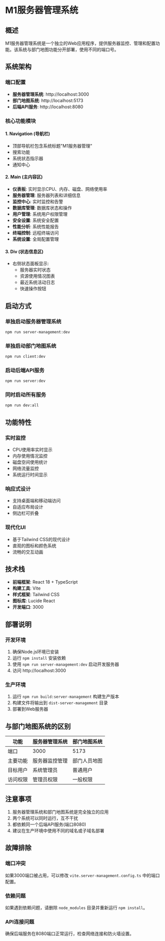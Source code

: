 # M1服务器管理系统

## 概述

M1服务器管理系统是一个独立的Web应用程序，提供服务器监控、管理和配置功能。该系统与部门地图功能分开部署，使用不同的端口号。

## 系统架构

### 端口配置
- **服务器管理系统**: http://localhost:3000
- **部门地图系统**: http://localhost:5173
- **后端API服务**: http://localhost:8080

### 核心功能模块

#### 1. Navigation (导航栏)
- 顶部导航栏包含系统标题"M1服务器管理"
- 搜索功能
- 系统状态指示器
- 通知中心

#### 2. Main (主内容区)
- **仪表板**: 实时显示CPU、内存、磁盘、网络使用率
- **服务器管理**: 服务器列表和详细信息
- **监控中心**: 实时监控和告警
- **数据库管理**: 数据库状态和操作
- **用户管理**: 系统用户权限管理
- **安全设置**: 系统安全配置
- **性能分析**: 系统性能报告
- **终端控制**: 远程终端访问
- **系统设置**: 全局配置管理

#### 3. Div (状态信息区)
- 右侧状态面板显示:
  - 服务器实时状态
  - 资源使用情况图表
  - 最近系统活动日志
  - 快速操作按钮

## 启动方式

### 单独启动服务器管理系统
```bash
npm run server-management:dev
```

### 单独启动部门地图系统
```bash
npm run client:dev
```

### 启动后端API服务
```bash
npm run server:dev
```

### 同时启动所有服务
```bash
npm run dev:all
```

## 功能特性

### 实时监控
- CPU使用率实时显示
- 内存使用情况监控
- 磁盘空间使用统计
- 网络流量监控
- 系统运行时间显示

### 响应式设计
- 支持桌面端和移动端访问
- 自适应布局设计
- 侧边栏可折叠

### 现代化UI
- 基于Tailwind CSS的现代设计
- 直观的图标和颜色系统
- 流畅的交互动画

## 技术栈

- **前端框架**: React 18 + TypeScript
- **构建工具**: Vite
- **样式框架**: Tailwind CSS
- **图标库**: Lucide React
- **开发端口**: 3000

## 部署说明

### 开发环境
1. 确保Node.js环境已安装
2. 运行 `npm install` 安装依赖
3. 使用 `npm run server-management:dev` 启动开发服务器
4. 访问 http://localhost:3000

### 生产环境
1. 运行 `npm run build:server-management` 构建生产版本
2. 构建文件将输出到 `dist-server-management` 目录
3. 部署到Web服务器

## 与部门地图系统的区别

| 功能 | 服务器管理系统 | 部门地图系统 |
|------|----------------|---------------|
| 端口 | 3000 | 5173 |
| 主要功能 | 服务器监控管理 | 部门人员地图 |
| 目标用户 | 系统管理员 | 普通用户 |
| 访问权限 | 管理员权限 | 一般权限 |

## 注意事项

1. 服务器管理系统和部门地图系统是完全独立的应用
2. 两个系统可以同时运行，互不干扰
3. 都依赖同一个后端API服务(端口8080)
4. 建议在生产环境中使用不同的域名或子域名部署

## 故障排除

### 端口冲突
如果3000端口被占用，可以修改 `vite.server-management.config.ts` 中的端口配置。

### 依赖问题
如果遇到依赖问题，请删除 `node_modules` 目录并重新运行 `npm install`。

### API连接问题
确保后端服务在8080端口正常运行，检查网络连接和防火墙设置。